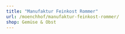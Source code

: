 ```yaml
---
title: "Manufaktur Feinkost Rommer"
url: /moenchhof/manufaktur-feinkost-rommer/
shop: Gemüse & Obst
---
```

